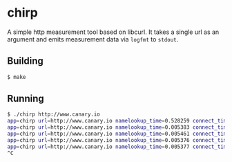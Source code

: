 chirp
=====

A simple http measurement tool based on libcurl.  It takes a single url as an argument and emits measurement data via `logfmt` to `stdout`.

## Building

```sh
$ make
```

## Running

```sh
$ ./chirp http://www.canary.io
app=chirp url=http://www.canary.io namelookup_time=0.528259 connect_time=0.570642 starttransfer_time=0.647230 total_time=0.664905 ip='23.235.40.133' http_status=200 curl_status=0
app=chirp url=http://www.canary.io namelookup_time=0.005383 connect_time=0.048099 starttransfer_time=0.091759 total_time=0.092648 ip='23.235.40.133' http_status=200 curl_status=0
app=chirp url=http://www.canary.io namelookup_time=0.005461 connect_time=0.048062 starttransfer_time=0.093217 total_time=0.096876 ip='23.235.40.133' http_status=200 curl_status=0
app=chirp url=http://www.canary.io namelookup_time=0.005376 connect_time=0.048695 starttransfer_time=0.097583 total_time=0.101150 ip='23.235.40.133' http_status=200 curl_status=0
app=chirp url=http://www.canary.io namelookup_time=0.005377 connect_time=0.048902 starttransfer_time=0.096214 total_time=0.100840 ip='23.235.40.133' http_status=200 curl_status=0
^C
```
